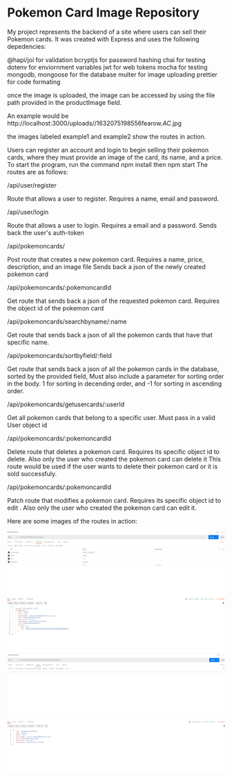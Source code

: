 # Pokemon Card Image Repository
My project represents the backend of a site where users can sell their Pokemon cards.
It was created with Express and uses the following depedencies:

@hapi/joi for validation
bcryptjs for password hashing
chai for testing
dotenv for enviornment variables
jwt for web tokens
mocha for testing
mongodb, mongoose for the database 
multer for image uploading 
prettier for code formating

once the image is uploaded, the image can be accessed by using the file path provided in the productImage field. 

An example would be http://localhost:3000/uploads//1632075198556fearow._AC_.jpg

the images labeled example1 and example2 show the routes in action.

Users can register an account and login to begin selling their pokemon cards, where they must provide an image of the card, its name, and a price.
To start the program, run the command npm install then npm start
The routes are as follows:

/api/user/register

Route that allows a user to register. Requires a name, email and password.

/api/user/login

Route that allows a user to login. Requires a email and a password. Sends back the user's auth-token

/api/pokemoncards/

Post route that creates a new pokemon card. Requires a name, price, description, and an image file
Sends back a json of the newly created pokemon card

/api/pokemoncards/:pokemoncardId

Get route that sends back a json of the requested pokemon card. Requires the object id of the pokemon card


/api/pokemoncards/searchbyname/:name

Get route that sends back a json of all the pokemon cards that have that specific name. 


/api/pokemoncards/sortbyfield/:field


Get route that sends back a json of all the pokemon cards in the database, sorted by the provided field, Must also include a parameter for sorting order
in the body. 1 for sorting in decending order, and -1 for sorting in ascending order.


/api/pokemoncards/getusercards/:userId

Get all pokemon cards that belong to a specific user. Must pass in a valid User object id


/api/pokemoncards/:pokemoncardId

Delete route that deletes a pokemon card. Requires its specific object id to delete. Also only the user who created the pokemon card can delete it This route would be used if
the user wants to delete their pokemon card or it is sold successfuly.

/api/pokemoncards/:pokemoncardId

Patch route that modifies a pokemon card. Requires its specific object id to edit . Also only the user who created the pokemon card can edit it.

Here are some images of the routes in action:

![Creating a pokemon card](pictures/example1.png)
![Getting a pokemon card using the object id](pictures/example2.png)